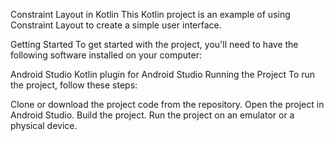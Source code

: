 Constraint Layout in Kotlin
This Kotlin project is an example of using Constraint Layout to create a simple user interface.

Getting Started
To get started with the project, you'll need to have the following software installed on your computer:

Android Studio
Kotlin plugin for Android Studio
Running the Project
To run the project, follow these steps:

Clone or download the project code from the repository.
Open the project in Android Studio.
Build the project.
Run the project on an emulator or a physical device.

